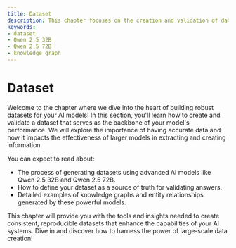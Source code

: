 ```yaml
---
title: Dataset
description: This chapter focuses on the creation and validation of datasets for AI models, emphasizing the importance of accurate data in model performance.
keywords:
- dataset
- Qwen 2.5 32B
- Qwen 2.5 72B
- knowledge graph
---
```


# Dataset

Welcome to the chapter where we dive into the heart of building robust datasets for your AI models! In this section, you'll learn how to create and validate a dataset that serves as the backbone of your model's performance. We will explore the importance of having accurate data and how it impacts the effectiveness of larger models in extracting and creating information.

You can expect to read about:

- The process of generating datasets using advanced AI models like Qwen 2.5 32B and Qwen 2.5 72B.
- How to define your dataset as a source of truth for validating answers.
- Detailed examples of knowledge graphs and entity relationships generated by these powerful models.

This chapter will provide you with the tools and insights needed to create consistent, reproducible datasets that enhance the capabilities of your AI systems. Dive in and discover how to harness the power of large-scale data creation!